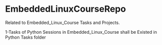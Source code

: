 # EmbeddedLinuxCourseRepo
Related to  Embedded_Linux_Course Tasks and Projects.

1-Tasks of Python Sessions in Embedded_Linux_Course shall be Existed in Python Tasks folder
